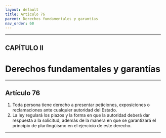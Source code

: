```yaml
---
layout: default
title: Artículo 76
parent: Derechos fundamentales y garantías
nav_order: 60
---
```


---

## CAPÍTULO II
# Derechos fundamentales y garantías

---

## Artículo 76

1. Toda persona tiene derecho a presentar peticiones, exposiciones o reclamaciones ante cualquier autoridad del Estado.
2. La ley regulará los plazos y la forma en que la autoridad deberá dar respuesta a la solicitud, además de la manera en que se garantizará el principio de plurilingüismo en el ejercicio de este derecho.

---
